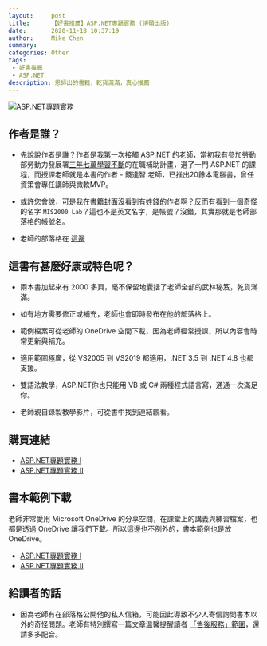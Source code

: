 ```yaml
---
layout:     post
title:      【好書推薦】ASP.NET專題實務 (博碩出版)
date:       2020-11-18 10:37:19
author:     Mike Chen
summary:    
categories: Other
tags:
 - 好書推薦
 - ASP.NET
description: 恩師出的書籍，乾貨滿滿，真心推薦
---
```

![ASP.NET專題實務](https://i.imgur.com/AijCOwG.jpg)

## 作者是誰？

* 先說說作者是誰？作者是我第一次接觸 ASP.NET 的老師，當初我有參加勞動部勞動力發展署[三年七萬學習不斷](https://www.wda.gov.tw/News_Content.aspx?n=1C70EFC8E5FD1DD2&sms=CAB9903ECBBD14F1&s=DB57727FF40305AF)的在職補助計畫，選了一門 ASP.NET 的課程，而授課老師就是本書的作者 - 錢達智 老師，已推出20餘本電腦書，曾任資策會專任講師與微軟MVP。

* 或許您會說，可是我在書籍封面沒看到有姓錢的作者啊？反而有看到一個奇怪的名字 `MIS2000 Lab`？這也不是英文名字，是帳號？沒錯，其實那就是老師部落格的帳號名。

* 老師的部落格在 [這邊](https://dotblogs.com.tw/mis2000lab)

## 這書有甚麼好康或特色呢？

* 兩本書加起來有 2000 多頁，毫不保留地囊括了老師全部的武林秘笈，乾貨滿滿。

* 如有地方需要修正或補充，老師也會即時發布在他的部落格上。

* 範例檔案可從老師的 OneDrive 空間下載，因為老師經常授課，所以內容會時常更新與補充。

* 適用範圍極廣，從 VS2005 到 VS2019 都適用，.NET 3.5 到 .NET 4.8 也都支援。

* 雙語法教學，ASP.NET你也只能用 VB 或 C# 兩種程式語言寫，通通一次滿足你。

* 老師親自錄製教學影片，可從書中找到連結觀看。

## 購買連結
   
* [ASP.NET專題實務 I](https://www.books.com.tw/products/0010838463)
* [ASP.NET專題實務 II](https://www.books.com.tw/products/0010838440)

## 書本範例下載

老師非常愛用 Microsoft OneDrive 的分享空間，在課堂上的講義與練習檔案，也都是透過 OneDrive 讓我們下載。所以這邊也不例外的，書本範例也是放 OneDrive。

* [ASP.NET專題實務 I](https://onedrive.live.com/?id=6F7F668080F24B20%212411&cid=6F7F668080F24B20)
* [ASP.NET專題實務 II](https://onedrive.live.com/?id=6F7F668080F24B20%211731&cid=6F7F668080F24B20)

## 給讀者的話

* 因為老師有在部落格公開他的私人信箱，可能因此導致不少人寄信詢問書本以外的奇怪問題。老師有特別撰寫一篇文章溫馨提醒讀者 [「售後服務」範圍](https://dotblogs.com.tw/mis2000lab/2011/07/27/32183)，還請多多配合。